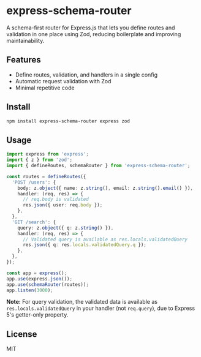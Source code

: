 # express-schema-router

A schema-first router for Express.js that lets you define routes and validation in one place using Zod, reducing boilerplate and improving maintainability.

## Features
- Define routes, validation, and handlers in a single config
- Automatic request validation with Zod
- Minimal repetitive code

## Install
```sh
npm install express-schema-router express zod
```

## Usage
```ts
import express from 'express';
import { z } from 'zod';
import { defineRoutes, schemaRouter } from 'express-schema-router';

const routes = defineRoutes({
  'POST /users': {
    body: z.object({ name: z.string(), email: z.string().email() }),
    handler: (req, res) => {
      // req.body is validated
      res.json({ user: req.body });
    },
  },
  'GET /search': {
    query: z.object({ q: z.string() }),
    handler: (req, res) => {
      // Validated query is available as res.locals.validatedQuery
      res.json({ q: res.locals.validatedQuery.q });
    },
  },
});

const app = express();
app.use(express.json());
app.use(schemaRouter(routes));
app.listen(3000);
```

**Note:** For query validation, the validated data is available as `res.locals.validatedQuery` in your handler (not `req.query`), due to Express 5's getter-only property.

## License
MIT
